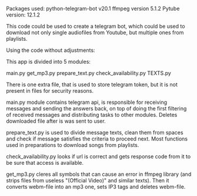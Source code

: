 Packages used:
python-telegram-bot v20.1
ffmpeg version 5.1.2
Pytube version: 12.1.2

This code could be used to create a telegram bot, which could be used to download not only single audiofiles from Youtube, but multiple ones from playlists.

Using the code without adjustments:

This app is divided into 5 modules:

main.py
get_mp3.py
prepare_text.py
check_availability.py
TEXTS.py

There is one extra file, that is used to store telegram token, but it is not present in files for security reasons.


main.py module contains telegram api, is responsible for receiving messages and sending the answers back, on top of doing the first filtering of received messages and distributing tasks to other modules. Deletes downloaded file after is was sent to user.

prepare_text.py is used to divide message texts, clean them from spaces and check if message satisfies the criteria to proceed next. Most functions used in preparations to download songs from playlists. 

check_availability.py looks if url is correct and gets response code from it to be sure that access is available.

get_mp3.py cleres all symbols that can cause an error in ffmpeg library (and strips files from useless "(Official Video)" and similar texts). Then it converts webm-file into an mp3 one, sets IP3 tags and deletes webm-file.